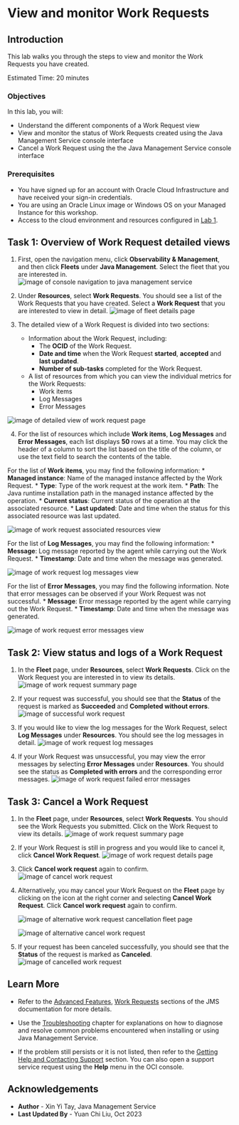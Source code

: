# View and monitor Work Requests

## Introduction

This lab walks you through the steps to view and monitor the Work Requests you have created.

Estimated Time: 20 minutes

### Objectives

In this lab, you will:

  * Understand the different components of a Work Request view
  * View and monitor the status of Work Requests created using the Java Management Service console interface
  * Cancel a Work Request using the the Java Management Service console interface


### Prerequisites

  * You have signed up for an account with Oracle Cloud Infrastructure and have received your sign-in credentials.
  * You are using an Oracle Linux image or Windows OS on your Managed Instance for this workshop.
  * Access to the cloud environment and resources configured in [Lab 1](?lab=set-up-and-enable-advanced-features-on-java-management-service).

## Task 1: Overview of Work Request detailed views
1. First, open the navigation menu, click **Observability & Management**, and then click **Fleets** under **Java Management**. Select the fleet that you are interested in.
 ![image of console navigation to java management service](images/console-navigation-jms.png)

2. Under **Resources**, select **Work Requests**. You should see a list of the Work Requests that you have created. Select a **Work Request** that you are interested to view in detail.
 ![image of fleet details page](images/fleet-details-page.png)

3. The detailed view of a Work Request is divided into two sections:
    * Information about the Work Request, including:
        * The **OCID** of the Work Request.
        * **Date and time** when the Work Request **started**, **accepted** and **last updated**.
        * **Number of sub-tasks** completed for the Work Request.
    * A list of resources from which you can view the individual metrics for the Work Requests:
        * Work items
        * Log Messages
        * Error Messages

  ![image of detailed view of work request page](images/work-request-detailed-view.png)


4. For the list of resources which include **Work items**, **Log Messages** and **Error Messages**, each list displays **50** rows at a time. You may click the header of a column to sort the list based on the title of the column, or use the text field to search the contents of the table.

  For the list of **Work items**, you may find the following information:
    * **Managed instance**: Name of the managed instance affected by the Work Request.
    * **Type**: Type of the work request at the work item.
    * **Path**: The Java runtime installation path in the managed instance affected by the operation.
    * **Current status**: Current status of the operation at the associated resource.
    * **Last updated**: Date and time when the status for this associated resource was last updated.

  ![image of work request associated resources view](images/work-request-associated-resources.png)


  For the list of **Log Messages**, you may find the following information:
    * **Message**: Log message reported by the agent while carrying out the Work Request.
    * **Timestamp**: Date and time when the message was generated.

  ![image of work request log messages view](images/work-request-log-messages.png)


  For the list of **Error Messages**, you may find the following information. Note that error messages can be observed if your Work Request was not successful.
    * **Message**: Error message reported by the agent while carrying out the Work Request.
    * **Timestamp**: Date and time when the message was generated.

  ![image of work request error messages view](images/work-request-error-messages.png)


## Task 2: View status and logs of a Work Request
1. In the **Fleet** page, under **Resources**, select **Work Requests**. Click on the Work Request you are interested in to view its details.
 ![image of work request summary page](images/work-request-summary-page.png)

2. If your request was successful, you should see that the **Status** of the request is marked as **Succeeded** and **Completed without errors**.
 ![image of successful work request](images/delete-java-runtime-succeeded.png)

3. If you would like to view the log messages for the Work Request, select **Log Messages** under **Resources**. You should see the log messages in detail.
 ![image of work request log messages](images/delete-work-request-log-messages.png)

4. If your Work Request was unsuccessful, you may view the error messages by selecting **Error Messages** under **Resources**. You should see the status as **Completed with errors** and the corresponding error messages.
  ![image of work request failed error messages](images/migration-work-request-failed-error-message.png)


## Task 3: Cancel a Work Request
1. In the **Fleet** page, under **Resources**, select **Work Requests**. You should see the Work Requests you submitted. Click on the Work Request to view its details.
 ![image of work request summary page](images/work-request-summary-page.png)

2. If your Work Request is still in progress and you would like to cancel it, click **Cancel Work Request**.
  ![image of work request details page](images/delete-work-request-details-page.png)

3. Click **Cancel work request** again to confirm.
  ![image of cancel work request](images/cancel-delete-work-request.png)

4. Alternatively, you may cancel your Work Request on the **Fleet** page by clicking on the icon at the right corner and selecting **Cancel Work Request**. Click **Cancel work request** again to confirm.

   ![image of alternative work request cancellation fleet page](images/work-request-summary-page-cancel.png)

   ![image of alternative cancel work request ](images/cancel-delete-work-request-alternative.png)

5. If your request has been canceled successfully, you should see that the **Status** of the request is marked as **Canceled**.
  ![image of cancelled work request](images/canceled-delete-work-request.png)
   
## Learn More
 * Refer to the [Advanced Features](https://docs.oracle.com/en-us/iaas/jms/doc/advanced-features.html), [Work Requests](https://docs.oracle.com/en-us/iaas/jms/doc/using-java-management-service.html#GUID-77AEEBC0-93A5-4E99-96D6-BEE0FEE4539F) sections of the JMS documentation for more details.

 * Use the [Troubleshooting](https://docs.oracle.com/en-us/iaas/jms/doc/troubleshooting.html#GUID-2D613C72-10F3-4905-A306-4F2673FB1CD3) chapter for explanations on how to diagnose and resolve common problems encountered when installing or using Java Management Service.

 * If the problem still persists or it is not listed, then refer to the [Getting Help and Contacting Support](https://docs.oracle.com/en-us/iaas/Content/GSG/Tasks/contactingsupport.htm) section. You can also open a support service request using the **Help** menu in the OCI console.


## Acknowledgements

 * **Author** - Xin Yi Tay, Java Management Service
 * **Last Updated By** - Yuan Chi Liu, Oct 2023

